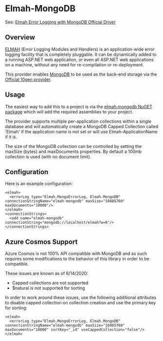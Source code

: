 Elmah-MongoDB
======================================================================
See: [Elmah Error Logging with MongoDB Official Driver](http://www.captaincodeman.com/2011/05/28/elmah-error-logging-official-10gen-mongodb-driver/)

## Overview
[ELMAH](http://code.google.com/p/elmah/) (Error Logging Modules and Handlers) is an application-wide error logging facility that is completely pluggable. It can be dynamically added to a running ASP.NET web application, or even all ASP.NET web applications on a machine, without any need for re-compilation or re-deployment.

This provider enables [MongoDB](http://www.mongodb.org/) to be used as the back-end storage via the [Official 10gen provider](http://www.mongodb.org/display/DOCS/CSharp+Language+Center).

## Usage
The easiest way to add this to a project is via the [elmah.mongodb NuGET package](http://nuget.org/List/Packages/elmah.mongodb) which will add the required assemblies to your project.

The provider supports multiple per-application collections within a single database and will automatically create a MongoDB Capped Collection called 'Elmah' if the application name is not set or will use Elmah-ApplicationName if it is.

The size of the MongoDB collection can be controlled by setting the maxSize (bytes) and maxDocuments 
properties. By default a 100mb collection is used (with no document limit).

## Configuration
Here is an example configuration:

    <elmah>
      <errorLog type="Elmah.MongoErrorLog, Elmah.MongoDB" connectionStringName="elmah-mongodb" maxSize="10485760" maxDocuments="10000"/>
    </elmah>
    <connectionStrings>
      <add name="elmah-mongodb" connectionString="mongodb://localhost/elmah?w=0"/>
    </connectionStrings>

## Azure Cosmos Support
Azure Cosmos is not 100% API compatible with MongoDB and as such requires some modifications to the behavior of this library in order to be compatible.

These issues are known as of 6/14/2020:
- Capped collections are not supported
- $natural is not supported for sorting

In order to work around these issues, use the following additional attributes to disable capped collection on collection creation and use the primary key for sorting:

    <elmah>
      <errorLog type="Elmah.MongoErrorLog, Elmah.MongoDB" connectionStringName="elmah-mongodb" maxSize="10485760" maxDocuments="10000" sortKey="_id" useCappedCollection="false"/>
    </elmah>
